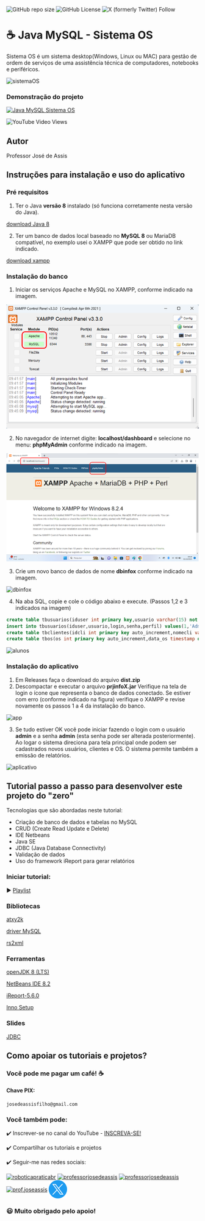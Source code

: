 ![GitHub repo size](https://img.shields.io/github/repo-size/betoprs31/infoX?style=flat)
![GitHub License](https://img.shields.io/github/license/betoprs31/infoX)
![X (formerly Twitter) Follow](https://img.shields.io/twitter/follow/betoprs31?style=social&label=Seguir)


# ☕ Java MySQL - Sistema OS
Sistema OS é um sistema desktop(Windows, Linux ou MAC) para gestão de ordem de serviços de uma assistência técnica de computadores, notebooks e periféricos.

![sistemaOS](https://github.com/professorjosedeassis/infox/blob/master/assets/sistemaOS.png)
### Demonstração do projeto
[![Java MySQL Sistema OS](https://img.youtube.com/vi/rB66EC0VXTA/0.jpg)](https://youtu.be/rB66EC0VXTA?si=9q50jPzixgxcaGBc "Asssistir no YouTube")

![YouTube Video Views](https://img.shields.io/youtube/views/rB66EC0VXTA?si=9q50jPzixgxcaGBc?style=social)
## Autor
Professor José de Assis
## Instruções para instalação e uso do aplicativo
### Pré requisitos
1) Ter o Java **versão 8** instalado (só funciona corretamente nesta versão do Java). 

[download Java 8](https://www.java.com/pt-BR/)

2) Ter um banco de dados local baseado no **MySQL 8** ou MariaDB compatível, no exemplo usei o XAMPP que pode ser obtido no link indicado.

[download xampp](https://www.apachefriends.org/)

### Instalação do banco
1) Iniciar os serviços Apache e MySQL no XAMPP, conforme indicado na imagem.

![xampp start](https://github.com/professorjosedeassis/carometro/blob/main/assets/xampp1.png)

2) No navegador de internet digite: **localhost/dashboard** e selecione no menu: **phpMyAdmin** conforme indicado na imagem.

![phpmyadmin](https://github.com/professorjosedeassis/carometro/blob/main/assets/xampp2.png)

3) Crie um novo banco de dados de nome **dbinfox** conforme indicado na imagem.

![dbinfox](https://github.com/professorjosedeassis/infox/blob/master/assets/infoxtela1.png)

4) Na aba SQL, copie e cole o código abaixo e execute. (Passos 1,2 e 3 indicados na imagem)

~~~sql
create table tbusuarios(iduser int primary key,usuario varchar(15) not null,fone varchar(15),login varchar(15) not null unique,senha varchar(250) not null,perfil varchar(20) not null);
insert into tbusuarios(iduser,usuario,login,senha,perfil) values(1,'Administrador','admin',md5('admin'),'admin');
create table tbclientes(idcli int primary key auto_increment,nomecli varchar(50) not null,endcli varchar(100),fonecli varchar(15) not null,emailcli varchar(50) unique);
create table tbos(os int primary key auto_increment,data_os timestamp default current_timestamp,tipo varchar(15) not null,situacao varchar(20) not null,equipamento varchar(150) not null,defeito varchar(150),servico varchar(150),tecnico varchar(30),valor decimal(10,2),idcli int not null,foreign key(idcli) references tbclientes(idcli));
~~~
![alunos](https://github.com/professorjosedeassis/infox/blob/master/assets/infoxtela2.png)

### Instalação do aplicativo
1) Em Releases faça o download do arquivo **dist.zip**
2) Descompactar e executar o arquivo **prjinfoX.jar** Verifique na tela de login o ícone que representa o banco de dados conectado. Se estiver com erro (conforme indicado na figura) verifique o XAMPP e revise novamente os passos 1 a 4 da instalação do banco.

![app](https://github.com/professorjosedeassis/infox/blob/master/assets/infoxtela3.png)

3) Se tudo estiver OK você pode iniciar fazendo o login com o usuário **admin** e a senha **admin** (esta senha pode ser alterada posteriormente). Ao logar o sistema direciona para tela principal onde podem ser cadastrados novos usuários, clientes e OS. O sistema permite também a emissão de relatórios.

![aplicativo](https://github.com/professorjosedeassis/infox/blob/master/assets/infoxtela4.png) 

## Tutorial passo a passo para desenvolver este projeto do "zero"
Tecnologias que são abordadas neste tutorial:
- Criação de banco de dados e tabelas no MySQL
- CRUD (Create Read Update e Delete)
- IDE Netbeans
- Java SE
- JDBC (Java Database Connectivity)
- Validação de dados
- Uso do framework iReport para gerar relatórios

### Iniciar tutorial:
▶️ [Playlist](https://www.youtube.com/playlist?list=PLbEOwbQR9lqxsTusvu8wfkUECrmcV81MU)
### Bibliotecas
[atxy2k](http://atxy2k.github.io/RestrictedTextField/)

[driver MySQL](https://dev.mysql.com/downloads/connector/j/)

[rs2xml](https://sourceforge.net/projects/finalangelsanddemons/files/rs2xml.jar/download)
### Ferramentas
[openJDK 8 (LTS)](https://adoptopenjdk.net/)

[NetBeans IDE 8.2](https://netbeans-ide.informer.com/8.2/)

[iReport-5.6.0](https://sourceforge.net/projects/ireport/)

[Inno Setup](https://jrsoftware.org/isinfo.php)

### Slides
[JDBC](https://professorjosedeassis.github.io/infox/)
## Como apoiar os tutoriais e projetos?
### Você pode me pagar um café! ☕

#### Chave PIX:
` josedeassisfilho@gmail.com `
### Você também pode:
:heavy_check_mark: Inscrever-se no canal do YouTube - [INSCREVA-SE!](https://www.youtube.com/c/RoboticapraticaBr/?sub_confirmation=1)

:heavy_check_mark: Compartilhar os tutoriais e projetos

:heavy_check_mark: Seguir-me nas redes sociais:
<p align="left">
<a href="https://www.youtube.com/c/roboticapraticabr" target="blank"><img align="center" src="https://github.com/professorjosedeassis/joseassis/blob/main/img/youtube.png" alt="roboticapraticabr" height="48" width="48" /></a>
<a href="https://linkedin.com/in/professorjosedeassis" target="blank"><img align="center" src="https://github.com/professorjosedeassis/joseassis/blob/main/img/linkedin.png" alt="professorjosedeassis" height="48" width="48" /></a>
<a href="https://fb.com/professorjosedeassis" target="blank"><img align="center" src="https://github.com/professorjosedeassis/joseassis/blob/main/img/facebook.png" alt="professorjosedeassis" height="48" width="48" /></a>
<a href="https://instagram.com/prof.joseassis" target="blank"><img align="center" src="https://github.com/professorjosedeassis/joseassis/blob/main/img/instagram.png" alt="prof.joseassis" height="48" width="48" /></a>
<a href="https://twitter.com/joseassis" target="blank"><img align="center" src="https://github.com/professorjosedeassis/joseassis/blob/main/img/twitter.png" alt="joseassis" height="48" width="48" /></a>
</p>

### :smiley: Muito obrigado pelo apoio!
